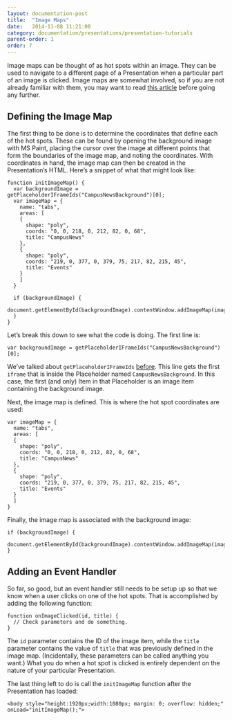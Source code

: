 ```yaml
---
layout: documentation-post
title:  "Image Maps"
date:   2014-11-08 11:21:00
category: documentation/presentations/presentation-tutorials
parent-order: 1
order: 7
---
```


Image maps can be thought of as hot spots within an image. They can be used to navigate to a different page of a Presentation when a particular part of an image is clicked. Image maps are somewhat involved, so if you are not already familiar with them, you may want to read [this article](http://www.elated.com/articles/creating-image-maps/) before going any further.

## Defining the Image Map
The first thing to be done is to determine the coordinates that define each of the hot spots. These can be found by opening the background image with MS Paint, placing the cursor over the image at different points that form the boundaries of the image map, and noting the coordinates. With coordinates in hand, the image map can then be created in the Presentation’s HTML. Here’s a snippet of what that might look like:

```
function initImageMap() {
  var backgroundImage = getPlaceholderIFrameIds("CampusNewsBackground")[0];
  var imageMap = {
    name: "tabs",
    areas: [
    {
      shape: "poly",
      coords: "0, 0, 218, 0, 212, 82, 0, 68",
      title: "CampusNews"
    },
    {
      shape: "poly",
      coords: "219, 0, 377, 0, 379, 75, 217, 82, 215, 45",
      title: "Events"
    }
    ]
  }

  if (backgroundImage) {
    document.getElementById(backgroundImage).contentWindow.addImageMap(imageMap);
  }
}
```

Let’s break this down to see what the code is doing. The first line is:

```
var backgroundImage = getPlaceholderIFrameIds("CampusNewsBackground")[0];
```

We’ve talked about `getPlaceholderIFrameIds` [before]({{site.absoluteurl}}documentation/presentations/presentation-tutorials/iframe-id). This line gets the first `iframe` that is inside the Placeholder named `CampusNewsBackground`. In this case, the first (and only) Item in that Placeholder is an image item containing the background image.

Next, the image map is defined. This is where the hot spot coordinates are used:

```
var imageMap = {
  name: "tabs",
  areas: [
  {
    shape: "poly",
    coords: "0, 0, 218, 0, 212, 82, 0, 68",
    title: "CampusNews"
  },
  {
    shape: "poly",
    coords: "219, 0, 377, 0, 379, 75, 217, 82, 215, 45",
    title: "Events"
  }
  ]
}
```

Finally, the image map is associated with the background image:

```
if (backgroundImage) {
  document.getElementById(backgroundImage).contentWindow.addImageMap(imageMap);
}
```

## Adding an Event Handler
So far, so good, but an event handler still needs to be setup up so that we know when a user clicks on one of the hot spots. That is accomplished by adding the following function:

```
function onImageClicked(id, title) {
  // Check parameters and do something.
}
```

The `id` parameter contains the ID of the image item, while the `title` parameter contains the value of `title` that was previously defined in the image map. (Incidentally, these parameters can be called anything you want.) What you do when a hot spot is clicked is entirely dependent on the nature of your particular Presentation.

The last thing left to do is call the `initImageMap` function after the Presentation has loaded:

```
<body style="height:1920px;width:1080px; margin: 0; overflow: hidden;" onLoad="initImageMap();">
```